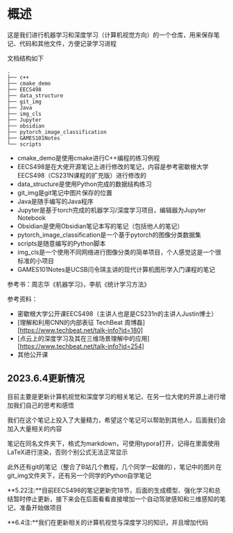 # 概述

这是我们进行机器学习和深度学习（计算机视觉方向）的一个仓库，用来保存笔记、代码和其他文件，方便记录学习进程

文档结构如下

```shell
.
├── c++
├── cmake_demo
├── EECS498
├── data_structure
├── git_img
├── Java
├── img_cls
├── Jupyter
├── obsidian
├── pytorch_image_classification
├── GAMES101Notes
└── scripts
```

- cmake_demo是使用cmake进行C++编程的练习例程
- EECS498是在大佬开源笔记上进行修改的笔记，内容是参考密歇根大学EECS498（CS231N课程的扩充版）进行修改的
- data_structure是使用Python完成的数据结构练习
- git_img是git笔记中图片保存的位置
- Java是随手编写的Java程序
- Jupyter是基于torch完成的机器学习/深度学习项目，编辑器为Jupyter Notebook
- Obsidian是使用Obsidian笔记本写的笔记（包括他人的笔记）
- pytorch_image_classification是一个基于pytorch的图像分类数据集
- scripts是随意编写的Python脚本
- img_cls是一个使用不同网络进行图像分类的简单项目，个人感觉这是一个很标准的小项目
- GAMES101Notes是UCSB闫令琪主讲的现代计算机图形学入门课程的笔记

参考书：周志华《机器学习》，李航《统计学习方法》

参考资料：

- 密歇根大学公开课EECS498（主讲人也是是CS231n的主讲人Justin博士）
- [理解和利用CNN的内部表征 TechBeat 周博磊][https://www.techbeat.net/talk-info?id=180]
- [点云上的深度学习及其在三维场景理解中的应用][https://www.techbeat.net/talk-info?id=254]
- 其他公开课

## 2023.6.4更新情况

目前主要是更新计算机视觉和深度学习的相关笔记，在另一位大佬的开源上进行增加我们自己的思考和感悟

我们在这个笔记上投入了大量精力，希望这个笔记可以帮助到其他人，后面我们会加入大量相关的内容

笔记在同名文件夹下，格式为markdown，可使用typora打开，记得在里面使用LaTeX进行渲染，否则个别公式无法正常显示

此外还有git的笔记（整合了B站几个教程，几个同学一起做的），笔记中的图片在git_img文件夹下，还有另一个同学的Python自学笔记

**5.22注:**目前EECS498的笔记更新完18节，后面的生成模型、强化学习和总结暂时停止更新，接下来会在后面看看直接增加一个自动驾驶感知和三维感知的笔记，准备开始做项目

**6.4注:**我们在更新相关的计算机视觉与深度学习的知识，并且增加代码
